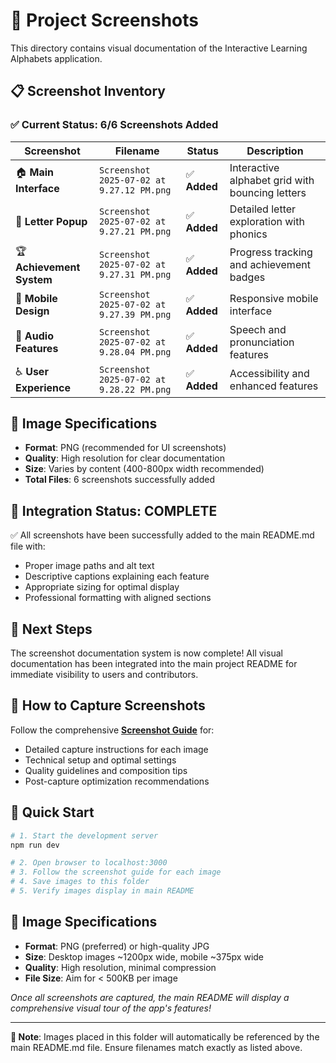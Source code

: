 # 📸 Project Screenshots

This directory contains visual documentation of the Interactive Learning Alphabets application.

## 📋 Screenshot Inventory

### ✅ **Current Status: 6/6 Screenshots Added**

| Screenshot | Filename | Status | Description |
|------------|----------|---------|-------------|
| 🏠 **Main Interface** | `Screenshot 2025-07-02 at 9.27.12 PM.png` | ✅ **Added** | Interactive alphabet grid with bouncing letters |
| 🎯 **Letter Popup** | `Screenshot 2025-07-02 at 9.27.21 PM.png` | ✅ **Added** | Detailed letter exploration with phonics |
| 🏆 **Achievement System** | `Screenshot 2025-07-02 at 9.27.31 PM.png` | ✅ **Added** | Progress tracking and achievement badges |
| 📱 **Mobile Design** | `Screenshot 2025-07-02 at 9.27.39 PM.png` | ✅ **Added** | Responsive mobile interface |
| 🎤 **Audio Features** | `Screenshot 2025-07-02 at 9.28.04 PM.png` | ✅ **Added** | Speech and pronunciation features |
| ♿ **User Experience** | `Screenshot 2025-07-02 at 9.28.22 PM.png` | ✅ **Added** | Accessibility and enhanced features |

## 📝 Image Specifications

- **Format**: PNG (recommended for UI screenshots)
- **Quality**: High resolution for clear documentation
- **Size**: Varies by content (400-800px width recommended)
- **Total Files**: 6 screenshots successfully added

## 🚀 **Integration Status: COMPLETE**

✅ All screenshots have been successfully added to the main README.md file with:
- Proper image paths and alt text
- Descriptive captions explaining each feature
- Appropriate sizing for optimal display
- Professional formatting with aligned sections

## 📖 **Next Steps**

The screenshot documentation system is now complete! All visual documentation has been integrated into the main project README for immediate visibility to users and contributors.

## 📖 **How to Capture Screenshots**

Follow the comprehensive **[Screenshot Guide](../SCREENSHOT_GUIDE.md)** for:
- Detailed capture instructions for each image
- Technical setup and optimal settings
- Quality guidelines and composition tips
- Post-capture optimization recommendations

## 🎯 **Quick Start**

```bash
# 1. Start the development server
npm run dev

# 2. Open browser to localhost:3000
# 3. Follow the screenshot guide for each image
# 4. Save images to this folder
# 5. Verify images display in main README
```

## 📐 **Image Specifications**

- **Format**: PNG (preferred) or high-quality JPG
- **Size**: Desktop images ~1200px wide, mobile ~375px wide
- **Quality**: High resolution, minimal compression
- **File Size**: Aim for < 500KB per image

*Once all screenshots are captured, the main README will display a comprehensive visual tour of the app's features!*

---

**📝 Note**: Images placed in this folder will automatically be referenced by the main README.md file. Ensure filenames match exactly as listed above. 